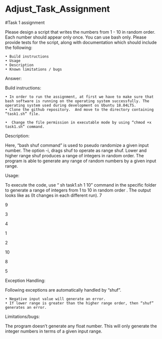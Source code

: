 # Adjust_Task_Assignment
#Task 1 assignment

Please design a script that writes the numbers from 1 - 10 in random order. Each number should appear only once. You can use bash only. Please provide tests for the script, along with documentation which should include the following:

    • Build instructions
    • Usage
    • Description
    • Known limitations / bugs

Answer: 

Build instructions: 

    • In order to run the assignment, at first we have to make sure that bash software is running on the operating system successfully. The operating system used during development os Ubuntu 18.04LTS. 
    • Clone the github repository.  And move to the directory containing “task1.sh” file. 

    •  Change the file permission in executable mode by using “chmod +x task1.sh” command.
      
Description:

Here, “bash shuf command” is used to pseudo randomize a given input number. The option -i, drags shuf to operate as range shuf. Lower and higher range shuf produces a range of integers in random order. The program is able to generate any range of random numbers by a given input range.

Usage: 

To execute the code, use “ sh  task1.sh 1 10”  command  in the specific folder to generate a range of integers from 1 to 10 in random order . The output looks like as (It changes in each different run). 
7

9

3

4

1

2

10

8

5

Exception Handling:

Following exceptions are automatically handled by “shuf”.

    • Negative input value will generate an error. 
    • If lower range is greater than the higher range order, then “shuf” generates an error. 


Limitations/bugs:

The program doesn’t generate any float number. This will only generate the integer numbers in terms of a given input range. 
